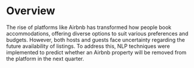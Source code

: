 # Overview
The rise of platforms like Airbnb has transformed how people book accommodations, offering diverse options to suit various preferences and budgets. However, both hosts and guests face uncertainty regarding the future availability of listings. To address this, NLP techniques were implemented to predict whether an Airbnb property will be removed from the platform in the next quarter.
